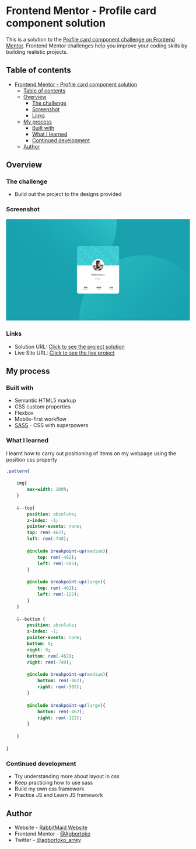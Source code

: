 # Frontend Mentor - Profile card component solution

This is a solution to the [Profile card component challenge on Frontend Mentor](https://www.frontendmentor.io/challenges/profile-card-component-cfArpWshJ). Frontend Mentor challenges help you improve your coding skills by building realistic projects. 

## Table of contents

- [Frontend Mentor - Profile card component solution](#frontend-mentor---profile-card-component-solution)
  - [Table of contents](#table-of-contents)
  - [Overview](#overview)
    - [The challenge](#the-challenge)
    - [Screenshot](#screenshot)
    - [Links](#links)
  - [My process](#my-process)
    - [Built with](#built-with)
    - [What I learned](#what-i-learned)
    - [Continued development](#continued-development)
  - [Author](#author)


## Overview

### The challenge

- Build out the project to the designs provided

### Screenshot

![](./screenshot.png)



### Links

- Solution URL: [Click to see the project solution](https://github.com/Agbortoko/fem-profile-card-component)
- Live Site URL: [Click to see the live project](https://agbortoko.github.io/fem-profile-card-component/)

## My process

### Built with

- Semantic HTML5 markup
- CSS custom properties
- Flexbox
- Mobile-first workflow
- [SASS](https://sass-lang.com/) - CSS with superpowers


### What I learned

I learnt how to carry out positioning of items on my webpage using the position css property


``` sass
.pattern{

    img{
        max-width: 100%;
    }

    &--top{
        position: absolute;
        z-index: -1;
        pointer-events: none;
        top: rem(-462);
        left: rem(-748);

        @include breakpoint-up(medium){
            top: rem(-462);
            left: rem(-505);
        }

        @include breakpoint-up(large){
            top: rem(-462);
            left: rem(-122);
        }
    }

    &--bottom {
        position: absolute;
        z-index: -1;
        pointer-events: none;
        bottom: 0;
        right: 0;
        bottom: rem(-462);
        right: rem(-748);

        @include breakpoint-up(medium){
            bottom: rem(-462);
            right: rem(-505);
        }

        @include breakpoint-up(large){            
            bottom: rem(-462);
            right: rem(-122);
        }

    }

}
```



### Continued development

- Try understanding more about layout in css
- Keep practicing how to use sass
- Build my own css framework
- Practice JS and Learn JS framework



## Author

- Website - [RabbitMaid Website](https://www.rabbitmaid.com)
- Frontend Mentor - [@Agbortoko](https://www.frontendmentor.io/profile/Agbortoko)
- Twitter - [@agbortoko_arrey](https://www.twitter.com/agbortoko_arre=y)


